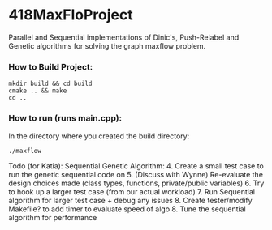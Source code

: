 # 418MaxFloProject
Parallel and Sequential implementations of Dinic's, Push-Relabel and Genetic algorithms for solving the graph maxflow problem.

### How to Build Project:
```
mkdir build && cd build
cmake .. && make
cd ..
```

### How to run (runs main.cpp):

In the directory where you created the build directory:
```
./maxflow
```

Todo (for Katia):
Sequential Genetic Algorithm:
4. Create a small test case to run the genetic sequential code on
5. (Discuss with Wynne) Re-evaluate the design choices made (class types, functions, private/public variables)
6. Try to hook up a larger test case (from our actual workload)
7. Run Sequential algorithm for larger test case + debug any issues
8. Create tester/modify Makefile? to add timer to evaluate speed of algo
8. Tune the sequential algorithm for performance

